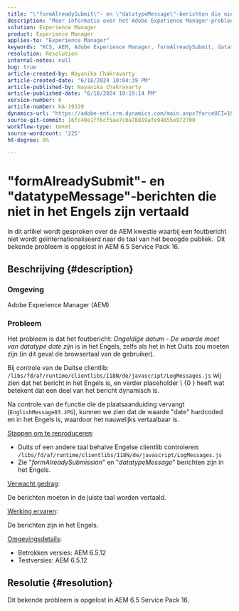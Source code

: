 ```yaml
---
title: "\"formAlreadySubmit\"- en \"datatypeMessage\"-berichten die niet in het Engels zijn vertaald"
description: "Meer informatie over het Adobe Experience Manager-probleem waarbij berichten niet zijn geïnternationaliseerd."
solution: Experience Manager
product: Experience Manager
applies-to: "Experience Manager"
keywords: "KCS, AEM, Adobe Experience Manager, formAlreadySubmit, datatypeMessage, not translated from English, FAQ"
resolution: Resolution
internal-notes: null
bug: true
article-created-by: Nayanika Chakravarty
article-created-date: "6/18/2024 10:04:39 PM"
article-published-by: Nayanika Chakravarty
article-published-date: "6/18/2024 10:19:14 PM"
version-number: 6
article-number: KA-19329
dynamics-url: "https://adobe-ent.crm.dynamics.com/main.aspx?forceUCI=1&pagetype=entityrecord&etn=knowledgearticle&id=623a0fbf-be2d-ef11-840a-000d3a5b439f"
source-git-commit: 16fc40e1ff6cf5ae7cba78819afe94055e972700
workflow-type: tm+mt
source-wordcount: '225'
ht-degree: 0%

---
```


# &quot;formAlreadySubmit&quot;- en &quot;datatypeMessage&quot;-berichten die niet in het Engels zijn vertaald


In dit artikel wordt gesproken over de AEM kwestie waarbij een foutbericht niet wordt geïnternationaliseerd naar de taal van het beoogde publiek.  Dit bekende probleem is opgelost in AEM 6.5 Service Pack 16.

## Beschrijving {#description}


### Omgeving

Adobe Experience Manager (AEM)

### Probleem

Het probleem is dat het foutbericht: *Ongeldige datum - De waarde moet van datatype date zijn* is in het Engels, zelfs als het in het Duits zou moeten zijn (in dit geval de browsertaal van de gebruiker).

Bij controle van de Duitse clientlib: `/libs/fd/af/runtime/clientlibs/I18N/de/javascript/LogMessages.js` wij zien dat het bericht in het Engels is, en verder placeholder \ {0 \} heeft wat betekent dat een deel van het bericht dynamisch is.

Na controle van de functie die de plaatsaanduiding vervangt (`EnglishMessage03.JPG`), kunnen we zien dat de waarde &quot;date&quot; hardcoded en in het Engels is, waardoor het nauwelijks vertaalbaar is.

<u>Stappen om te reproduceren</u>:

- Duits of een andere taal behalve Engelse clientlib controleren: `/libs/fd/af/runtime/clientlibs/I18N/de/javascript/LogMessages.js`
- Zie &quot;*formAlreadySubmission*&quot; en &quot;*datatypeMessage*&quot; berichten zijn in het Engels.


<u>Verwacht gedrag</u>:

De berichten moeten in de juiste taal worden vertaald.

<u>Werking ervaren</u>:

De berichten zijn in het Engels.

<u>Omgevingsdetails</u>:

- Betrokken versies: AEM 6.5.12
- Testversies: AEM 6.5.12



## Resolutie {#resolution}


Dit bekende probleem is opgelost in AEM 6.5 Service Pack 16.
